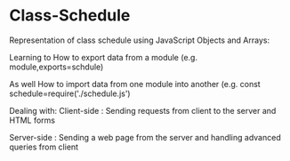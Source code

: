 # Class-Schedule
Representation of class schedule using JavaScript Objects and Arrays: 

Learning to How to export data from a module  (e.g. module,exports=schdule)

As well How to import data from one module into another (e.g. const schedule=require('./schedule.js') 

Dealing with:
Client-side : Sending requests from client to the server and HTML forms

Server-side : Sending a web page from the server and handling advanced queries from client
